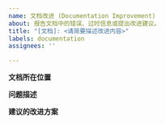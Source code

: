 ```yaml
---
name: 文档改进 (Documentation Improvement)
about: 报告文档中的错误、过时信息或提出改进建议。
title: "[文档]: <请简要描述改进内容>"
labels: documentation
assignees: ''

---
```


**文档所在位置**
<!-- 请提供需要改进的文档页面的链接或文件名。 -->

**问题描述**
<!-- 请清晰地描述当前文档存在什么问题。 -->

**建议的改进方案**
<!-- 您认为应该如何修改？ -->
